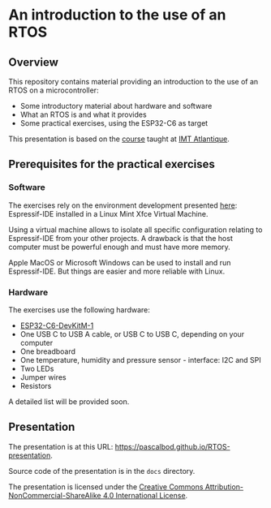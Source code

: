 # An introduction to the use of an RTOS

## Overview

This repository contains material providing an introduction to the use of an RTOS on a microcontroller:
* Some introductory material about hardware and software
* What an RTOS is and what it provides
* Some practical exercises, using the ESP32-C6 as target

This presentation is based on the [course](https://github.com/PascalBod/IMTAtlantique-2024) taught at [IMT Atlantique](https://www.imt-atlantique.fr/en).

## Prerequisites for the practical exercises

### Software

The exercises rely on the environment development presented [here](https://github.com/PascalBod/lm-esp32-eclipse): Espressif-IDE installed in a Linux Mint Xfce Virtual Machine.

Using a virtual machine allows to isolate all specific configuration relating to Espressif-IDE from your other projects. A drawback is that the host computer must be powerful enough and must have more memory.

Apple MacOS or Microsoft Windows can be used to install and run Espressif-IDE. But things are easier and more reliable with Linux.

### Hardware

The exercises use the following hardware:
* [ESP32-C6-DevKitM-1](https://docs.espressif.com/projects/espressif-esp-dev-kits/en/latest/esp32c6/esp32-c6-devkitm-1/user_guide.html)
* One USB C to USB A cable, or USB C to USB C, depending on your computer
* One breadboard
* One temperature, humidity and pressure sensor - interface: I2C and SPI
* Two LEDs
* Jumper wires
* Resistors

A detailed list will be provided soon.

## Presentation

The presentation is at this URL: https://pascalbod.github.io/RTOS-presentation. 

Source code of the presentation is in the `docs` directory. 

The presentation is licensed under the  [Creative Commons Attribution-NonCommercial-ShareAlike 4.0 International License](https://creativecommons.org/licenses/by-nc-sa/4.0/).
